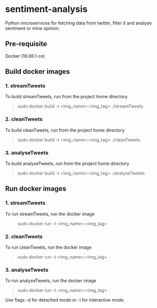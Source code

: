 # sentiment-analysis
Python microservices for fetching data from twitter, filter it and analyse sentiment or mine opinion.

## Pre-requisite
Docker  (18.06.1-ce)

## Build docker images

### 1. streamTweets
To build streamTweets, run from the project home directory <br/> 
>  sudo docker build -t <img_name>:<img_tag> ./streamTweets <br/>

### 2. cleanTweets
To build cleanTweets, run from the project home directory <br/>
>  sudo docker build -t <img_name>:<img_tag> ./cleanTweets <br/>

### 3. analyseTweets
To build analyseTweets, run from the project home directory  <br/>
>  sudo docker build -t <img_name>:<img_tag> ./analyseTweets  <br/>

## Run docker images

### 1. streamTweets
To run streamTweets, run the docker image <br/>
>  sudo docker run <flags> -t <img_name>:<img_tag> <br/>
  
### 2. cleanTweets
To run cleanTweets, run the docker image <br/>
>  sudo docker run <flags> -t <img_name>:<img_tag> <br/>

### 3. analyseTweets
To run analyseTweets, run the docker image <br/>
>  sudo docker run <flags> -t <img_name>:<img_tag> <br/>
  
Use flags -d for detached mode or -i for interactive mode.
